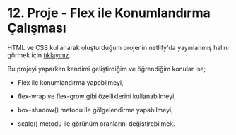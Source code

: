 # 12. Proje - Flex ile Konumlandırma Çalışması

HTML ve CSS kullanarak oluşturduğum projenin netlify'da yayınlanmış halini görmek için [tıklayınız](https://flex-ile-konumlandirma-calismasi.netlify.app/).

Bu projeyi yaparken kendimi geliştirdiğim ve öğrendiğim konular ise;

* Flex ile konumlandırma yapabilmeyi, 

* flex-wrap ve flex-grow gibi özelliklerini kullanabilmeyi,

* box-shadow() metodu ile gölgelendirme yapabilmeyi,

* scale() metodu ile görünüm oranlarını değiştirebilmek.